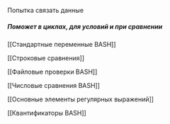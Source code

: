 Попытка связать данные 

#####  Поможет в циклах, для условий и при сравнении 

[[Стандартные переменные BASH]]

[[Строковые сравнения]]

[[Файловые проверки BASH]]

[[Числовые сравнения BASH]]

[[Основные элементы регулярных выражений]]

[[Квантификаторы BASH]]

